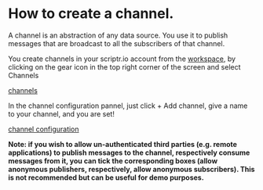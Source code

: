 # How to create a channel.

A channel is an abstraction of any data source. You use it to publish messages that are broadcast to all the subscribers of that channel.

You create channels in your scriptr.io account from the [workspace](https://www.scriptr.io/workspace), by clicking on the gear icon in the top right corner of the screen and select Channels

[channels](./channels.PNG)

In the channel configuration pannel, just click + Add channel, give a name to your channel, and you are set!

[channel configuration](./channel-configuration.PNG)

**Note: if you wish to allow un-authenticated third parties (e.g. remote applications) to publish messages to the channel, respectively consume messages from it, you can tick the corresponding boxes (allow anonymous publishers, respectively, allow anonymous subscribers).
This is not recommended but can be useful for demo purposes.**
